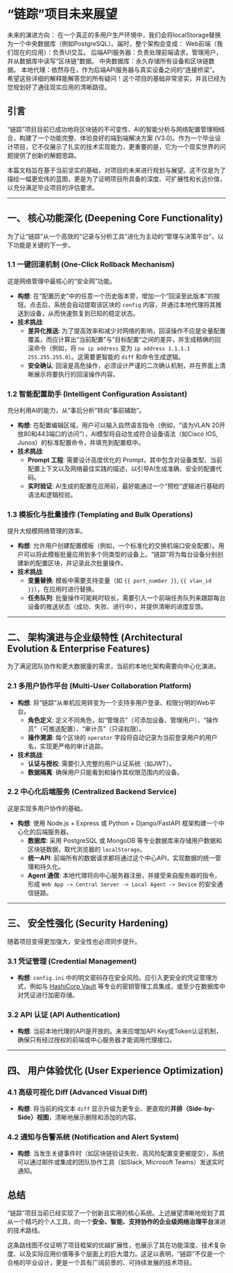 # “链踪”项目未来展望


未来的演进方向：
在一个真正的多用户生产环境中，我们会将localStorage替换为一个中央数据库（例如PostgreSQL）。届时，整个架构会变成：
Web前端（我们现在的应用）：负责UI交互。
后端API服务器：负责处理前端请求，管理用户，并从数据库中读写“区块链”数据。
中央数据库：永久存储所有设备和区块链数据。
本地代理：依然存在，作为后端API服务器与真实设备之间的“连接桥梁”。
希望这些详细的解释能解答您的所有疑问！这个项目的基础非常坚实，并且已经为您规划好了通往现实应用的清晰路径。

## 引言

“链踪”项目目前已成功地将区块链的不可变性、AI的智能分析与网络配置管理相结合，构建了一个功能完整、体验良好的端到端解决方案 (V3.0)。作为一个毕业设计项目，它不仅展示了扎实的技术实现能力，更重要的是，它为一个现实世界的问题提供了创新的解题思路。

本篇文档旨在基于当前坚实的基础，对项目的未来进行规划与展望。这不仅是为了描绘一幅更宏伟的蓝图，更是为了证明项目所具备的深度、可扩展性和长远价值，以充分满足毕业项目的评估要求。

---

## 一、 核心功能深化 (Deepening Core Functionality)

为了让“链踪”从一个高效的“记录与分析工具”进化为主动的“管理与决策平台”，以下功能是关键的下一步。

### 1.1 一键回滚机制 (One-Click Rollback Mechanism)

这是网络管理中最核心的“安全网”功能。

-   **构想**: 在“配置历史”中的任意一个历史版本旁，增加一个“回滚至此版本”的按钮。点击后，系统会自动提取该区块的 `config` 内容，并通过本地代理将其推送到设备，从而快速恢复到已知的稳定状态。
-   **技术挑战**:
    -   **差异化推送**: 为了提高效率和减少对网络的影响，回滚操作不应是全量配置覆盖，而应计算出“当前配置”与“目标配置”之间的差异，并生成精确的回滚命令（例如，将 `no ip address` 变为 `ip address 1.1.1.1 255.255.255.0`）。这需要更智能的 `diff` 和命令生成逻辑。
    -   **安全确认**: 回滚是高危操作，必须设计严谨的二次确认机制，并在界面上清晰展示将要执行的回滚操作内容。

### 1.2 智能配置助手 (Intelligent Configuration Assistant)

充分利用AI的能力，从“事后分析”转向“事前辅助”。

-   **构想**: 在配置编辑区域，用户可以输入自然语言指令（例如，“请为VLAN 20开放80和443端口的访问”），AI模型将自动生成符合设备语法（如Cisco IOS, Junos）的标准配置命令，并填充到配置框中。
-   **技术挑战**:
    -   **Prompt 工程**: 需要设计高度优化的 Prompt，其中包含对设备类型、当前配置上下文以及网络最佳实践的描述，以引导AI生成准确、安全的配置代码。
    -   **实时验证**: AI生成的配置在应用前，最好能通过一个“预检”逻辑进行基础的语法和逻辑校验。

### 1.3 模板化与批量操作 (Templating and Bulk Operations)

提升大规模网络管理的效率。

-   **构想**: 允许用户创建配置模板（例如，一个标准化的交换机端口安全配置）。用户可以将此模板批量应用到多个同类型的设备上。“链踪”将为每台设备分别创建新的配置区块，并记录此次批量操作。
-   **技术挑战**:
    -   **变量替换**: 模板中需要支持变量（如 `{{ port_number }}`, `{{ vlan_id }}`），在应用时进行替换。
    -   **任务队列**: 批量操作可能耗时较长，需要引入一个前端任务队列来跟踪每台设备的推送状态（成功、失败、进行中），并提供清晰的进度反馈。

---

## 二、 架构演进与企业级特性 (Architectural Evolution & Enterprise Features)

为了满足团队协作和更大数据量的需求，当前的本地化架构需要向中心化演进。

### 2.1 多用户协作平台 (Multi-User Collaboration Platform)

-   **构想**: 将“链踪”从单机应用转变为一个支持多用户登录、权限分明的Web平台。
    -   **角色定义**: 定义不同角色，如“管理员”（可添加设备、管理用户）、“操作员”（可推送配置）、“审计员”（只读权限）。
    -   **操作溯源**: 每个区块的 `operator` 字段将自动记录为当前登录用户的用户名，实现更严格的审计追踪。
-   **技术挑战**:
    -   **认证与授权**: 需要引入完整的用户认证系统（如JWT）。
    -   **数据隔离**: 确保用户只能看到和操作其权限范围内的设备。

### 2.2 中心化后端服务 (Centralized Backend Service)

这是实现多用户协作的基础。

-   **构想**: 使用 Node.js + Express 或 Python + Django/FastAPI 框架构建一个中心化的后端服务器。
    -   **数据库**: 采用 PostgreSQL 或 MongoDB 等专业数据库来存储用户数据和区块链数据，取代浏览器的 `localStorage`。
    -   **统一API**: 前端所有的数据请求都将通过这个中心API，实现数据的统一管理和持久化。
    -   **Agent 通信**: 本地代理将向中心服务器注册，并接受来自服务器的指令，形成 `Web App -> Central Server -> Local Agent -> Device` 的安全通信链路。

---

## 三、 安全性强化 (Security Hardening)

随着项目变得更加强大，安全性也必须同步提升。

### 3.1 凭证管理 (Credential Management)

-   **构想**: `config.ini` 中的明文密码存在安全风险。应引入更安全的凭证管理方式，例如与 [HashiCorp Vault](https://www.vaultproject.io/) 等专业的密钥管理工具集成，或至少在数据库中对凭证进行加密存储。

### 3.2 API 认证 (API Authentication)

-   **构想**: 当前本地代理的API是开放的。未来应增加API Key或Token认证机制，确保只有经过授权的前端或中心服务器才能调用代理接口。

---

## 四、 用户体验优化 (User Experience Optimization)

### 4.1 高级可视化 Diff (Advanced Visual Diff)

-   **构想**: 将当前的纯文本 `diff` 显示升级为更专业、更直观的**并排（Side-by-Side）视图**，清晰地展示删除和添加的内容。

### 4.2 通知与告警系统 (Notification and Alert System)

-   **构想**: 当发生关键事件时（如区块链验证失败、高风险配置变更被提交），系统可以通过邮件或集成的团队协作工具（如Slack, Microsoft Teams）发送实时通知。

## 总结

“链踪”项目当前已经实现了一个创新且实用的核心系统。上述展望清晰地规划了其从一个精巧的个人工具，向一个**安全、智能、支持协作的企业级网络治理平台**演进的技术路线。

这条路线图不仅证明了项目框架的优越扩展性，也展示了其在功能深度、技术复杂度、以及实际应用价值等多个层面上的巨大潜力。这足以表明，“链踪”不仅是一个合格的毕业设计，更是一个具有广阔前景的、可持续发展的技术项目。